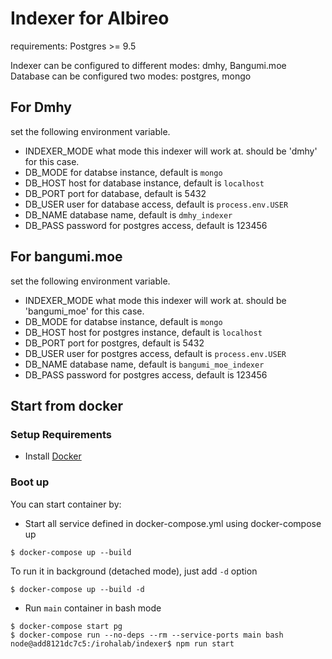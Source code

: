 # Indexer for Albireo

requirements: Postgres >= 9.5

Indexer can be configured to different modes: dmhy, Bangumi.moe
Database can be configured two modes: postgres, mongo

## For Dmhy

set the following environment variable.

- INDEXER_MODE what mode this indexer will work at. should be 'dmhy' for this case.
- DB_MODE for databse instance, default is `mongo`
- DB_HOST host for database instance, default is `localhost`
- DB_PORT port for database, default is 5432
- DB_USER user for database access, default is `process.env.USER`
- DB_NAME database name, default is `dmhy_indexer`
- DB_PASS password for postgres access, default is 123456

## For bangumi.moe

set the following environment variable.

- INDEXER_MODE what mode this indexer will work at. should be 'bangumi_moe' for this case.
- DB_MODE for databse instance, default is `mongo`
- DB_HOST host for postgres instance, default is `localhost`
- DB_PORT port for postgres, default is 5432
- DB_USER user for postgres access, default is `process.env.USER`
- DB_NAME database name, default is `bangumi_moe_indexer`
- DB_PASS password for postgres access, default is 123456

## Start from docker

### Setup Requirements

* Install [Docker](https://www.docker.com/community-edition#/download)

### Boot up

You can start container by:

- Start all service defined in docker-compose.yml using docker-compose up

```
$ docker-compose up --build
```
To run it in background (detached mode), just add `-d` option
```
$ docker-compose up --build -d
```

- Run `main` container in bash mode

```
$ docker-compose start pg
$ docker-compose run --no-deps --rm --service-ports main bash
node@add8121dc7c5:/irohalab/indexer$ npm run start
```
